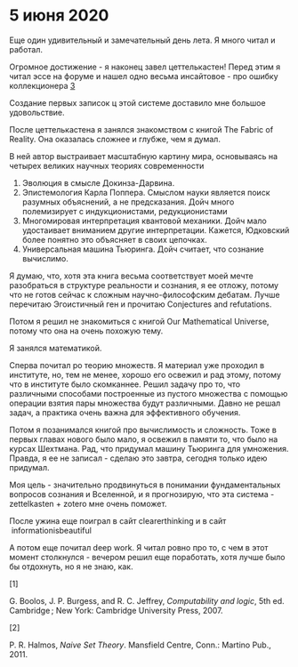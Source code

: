 # 5 июня 2020
Еще один удивительный и замечательный день лета. Я много читал и работал.

Огромное достижение - я наконец завел цеттелькастен! Перед этим я читал эссе на форуме и нашел одно весьма инсайтовое - про ошибку коллекционера [3](%D0%9E%D1%88%D0%B8%D0%B1%D0%BA%D0%B0%20%D0%BA%D0%BE%D0%BB%D0%BB%D0%B5%D0%BA%D1%86%D0%B8%D0%BE%D0%BD%D0%B5%D1%80%D0%B0)

Создание первых записок ц этой системе доставило мне большое удовольствие.

После цеттелькастена я занялся знакомством с книгой The Fabric of Reality. Она оказалась сложнее и глубже, чем я думал.

В ней автор выстраивает масштабную картину мира, основываясь на четырех великих научных теориях современности

1.  Эволюция в смысле Докинза-Дарвина.
2.  Эпистемология Карла Поппера. Смыслом науки является поиск разумных объяснений, а не предсказания. Дойч много полемизирует с индукционистами, редукционистами
3.  Многомировая интерпретация квантовой механики. Дойч мало удостаивает вниманием другие интерпретации. Кажется, Юдковский более понятно это объясняет в своих цепочках.
4.  Универсальная машина Тьюринга. Дойч считает, что сознание вычислимо.

Я думаю, что, хотя эта книга весьма соответствует моей мечте разобраться в структуре реальности и сознания, я ее отложу, потому что не готов сейчас к сложным научно-философским дебатам. Лучше перечитаю Эгоистичный ген и прочитаю Conjectures and refutations.

Потом я решил не знакомиться с книгой Our Mathematical Universe, потому что она на очень похожую тему.

Я занялся математикой.

Сперва почитал ро теорию множеств. Я материал уже проходил в институте, но, тем не менее, хорошо его освежил и рад этому, потому что в институте было скомканнее. Решил задачу про то, что различными способами построенные из пустого множества с помощью операции взятия пары множества будут различными. Давно не решал задач, а практика очень важна для эффективного обучения.

Потом я позанимался книгой про вычислимость и сложность. Тоже в первых главах нового было мало, я освежил в памяти то, что было на курсах Шехтмана. Рад, что придумал машину Тьюринга для умножения. Правда, я ее не записал - сделаю это завтра, сегодня только идею придумал.

Моя цель - значительно продвинуться в понимании фундаментальных вопросов сознания и Вселенной, и я прогнозирую, что эта система - zettelkasten + zotero мне очень поможет.

После ужина еще поиграл в сайт clearerthinking и в сайт  informationisbeautiful

А потом еще почитал deep work. Я читал ровно про то, с чем в этот момент столкнулся - вечером решил еще поработать, хотя лучше было бы отдохнуть, но я не знаю, как.

\[1\]

G. Boolos, J. P. Burgess, and R. C. Jeffrey, _Computability and logic_, 5th ed. Cambridge ; New York: Cambridge University Press, 2007.

\[2\]

P. R. Halmos, _Naive Set Theory_. Mansfield Centre, Conn.: Martino Pub., 2011.